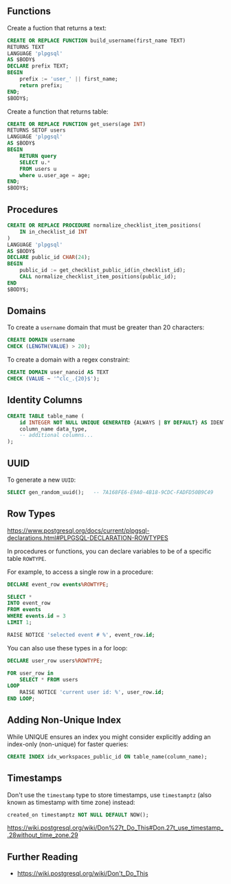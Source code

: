 
## Functions

Create a fuction that returns a text:

```sql
CREATE OR REPLACE FUNCTION build_username(first_name TEXT)
RETURNS TEXT
LANGUAGE 'plpgsql'
AS $BODY$
DECLARE prefix TEXT;
BEGIN
    prefix := 'user_' || first_name;
    return prefix;
END;
$BODY$;
```


Create a function that returns table:

```sql
CREATE OR REPLACE FUNCTION get_users(age INT)
RETURNS SETOF users 
LANGUAGE 'plpgsql'
AS $BODY$
BEGIN
    RETURN query 
    SELECT u.*
    FROM users u
    where u.user_age = age;
END;
$BODY$;
```


## Procedures

```sql
CREATE OR REPLACE PROCEDURE normalize_checklist_item_positions(
    IN in_checklist_id INT
)
LANGUAGE 'plpgsql'
AS $BODY$
DECLARE public_id CHAR(24);
BEGIN
	public_id := get_checklist_public_id(in_checklist_id);
	CALL normalize_checklist_item_positions(public_id);
END
$BODY$;
```


## Domains

To create a `username` domain that must be greater than 20 characters: 

```sql
CREATE DOMAIN username 
CHECK (LENGTH(VALUE) > 20);
```

To create a domain with a regex constraint:

```sql
CREATE DOMAIN user_nanoid AS TEXT
CHECK (VALUE ~ '^clc_.{20}$');
```



## Identity Columns

```sql
CREATE TABLE table_name (
    id INTEGER NOT NULL UNIQUE GENERATED {ALWAYS | BY DEFAULT} AS IDENTITY PRIMARY KEY,
    column_name data_type,
    -- additional columns...
);
```


## UUID

To generate a new `UUID`:

```sql
SELECT gen_random_uuid();   -- 7A168FE6-E9A0-4B18-9CDC-FADFD50B9C49
```


## Row Types

https://www.postgresql.org/docs/current/plpgsql-declarations.html#PLPGSQL-DECLARATION-ROWTYPES


In procedures or functions, you can declare variables to be of a specific table `ROWTYPE`. 

For example, to access a single row in a procedure:

```sql
DECLARE event_row events%ROWTYPE;

SELECT * 
INTO event_row
FROM events
WHERE events.id = 3
LIMIT 1;

RAISE NOTICE 'selected event # %', event_row.id;
```


You can also use these types in a for loop:

```sql
DECLARE user_row users%ROWTYPE;

FOR user_row in 
    SELECT * FROM users
LOOP
    RAISE NOTICE 'current user id: %', user_row.id;
END LOOP;
```


## Adding Non-Unique Index

While UNIQUE ensures an index you might consider explicitly adding an index-only (non-unique) for faster queries:

```sql
CREATE INDEX idx_workspaces_public_id ON table_name(column_name);
```

## Timestamps

Don't use the `timestamp` type to store timestamps, use `timestamptz` (also known as timestamp with time zone) instead:

```sql
created_on timestamptz NOT NULL DEFAULT NOW();
```

https://wiki.postgresql.org/wiki/Don%27t_Do_This#Don.27t_use_timestamp_.28without_time_zone.29



## Further Reading

* https://wiki.postgresql.org/wiki/Don't_Do_This